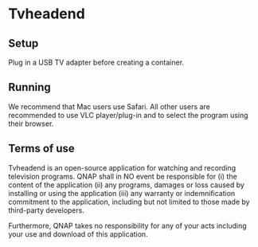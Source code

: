 Tvheadend
==============================

## Setup
Plug in a USB TV adapter before creating a container.

## Running
We recommend that Mac users use Safari. All other users are recommended to use VLC player/plug-in and to select the program using their browser.

## Terms of use
Tvheadend is an open-source application for watching and recording television programs. QNAP shall in NO event be responsible for (i) the content of the application (ii) any programs, damages or loss caused by installing or using the application (iii) any warranty or indemnification commitment to the application, including but not limited to those made by third-party developers. 
<p>Furthermore, QNAP takes no responsibility for any of your acts including your use and download of this application.</p>